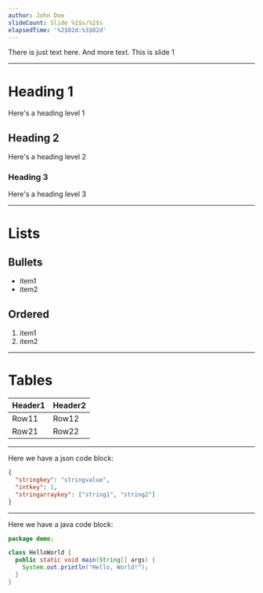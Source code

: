 ```yaml
---
author: John Doe
slideCount: Slide %1$s/%2$s
elapsedTime: '%2$02d:%3$02d'
---
```

There is just text here.
And more text.
This is slide 1

---
# Heading 1
Here's a heading level 1

## Heading 2
Here's a heading level 2

### Heading 3
Here's a heading level 3

---
# Lists

## Bullets
* item1
* item2

## Ordered
1. item1
2. item2

---
# Tables

| Header1 | Header2 |
| ------- | ------- |
| Row11   | Row12   |
| Row21   | Row22   |

---
Here we have a json code block:

```json
{
  "stringkey": "stringvalue",
  "intkey": 1,
  "stringarraykey": ["string1", "string2"]
}
```

---
Here we have a java code block:

```java
package demo;

class HelloWorld {
  public static void main(String[] args) {
    System.out.println("Hello, World!");
  }
}
```
